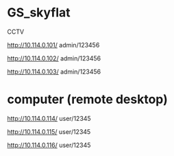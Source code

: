 # GS_skyflat

CCTV

http://10.114.0.101/ admin/123456 

http://10.114.0.102/ admin/123456 

http://10.114.0.103/ admin/123456 


# computer (remote desktop)

http://10.114.0.114/ user/12345

http://10.114.0.115/ user/12345

http://10.114.0.116/ user/12345
